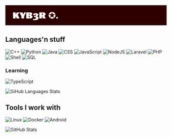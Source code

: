 <img src="banner.png">

## Languages'n stuff
![C++](https://img.shields.io/badge/-C++-311701?style=for-the-badge&color=2F0304&logo=cplusplus&logoColor=FFFFFF)
![Python](https://img.shields.io/badge/-Python-311701?style=for-the-badge&color=2F0304&logo=python&logoColor=50C878)
![Java](https://img.shields.io/badge/-Java-311701?style=for-the-badge&color=2F0304&logo=openjdk&logoColor=FFA500)
![CSS](https://img.shields.io/badge/-CSS-311701?style=for-the-badge&color=2F0304&logo=css3&logoColor=277FFF)
![JavaScript](https://img.shields.io/badge/-JavaScript-311701?style=for-the-badge&color=2f0304&logo=javascript&logoColor=FFFF00)
![NodeJS](https://img.shields.io/badge/-Node-311701?style=for-the-badge&color=2f0304&logo=nodedotjs&logoColor=17C237)
![Laravel](https://img.shields.io/badge/-Laravel-311701?style=for-the-badge&color=2f0304&logo=laravel&logoColor=E30E0E)
![PHP](https://img.shields.io/badge/-PHP-311701?style=for-the-badge&color=2f0304&logo=php&logoColor=6d0EE3)
![Shell](https://img.shields.io/badge/-Shell-311701?style=for-the-badge&color=2F0304&logo=gnubash&logoColor=FFFFFF)
![SQL](https://img.shields.io/badge/-SQL-311701?style=for-the-badge&color=2F0304&logo=sqlite&logoColor=D3D3D3)
### Learning
![TypeScript](https://img.shields.io/badge/-TypeScript-311701?style=for-the-badge&color=2F0304&logo=typescript&logoColor=277FFF)

<img src="https://github-readme-stats.vercel.app/api/top-langs/?username=kyb3rcipher&layout=compact&show_icons=true&bg_color=2F0304&border_color=D9CBBF&title_color=FFFFFF&icon_color=367bf0&text_color=FFFFFF&langs_count=6" height="180" alt="GiHub Languages Stats" />

## Tools I work with
![Linux](https://img.shields.io/badge/-Linux-311701?style=for-the-badge&color=2F0304&logo=linux&logoColor=FFFF00)
![Docker](https://img.shields.io/badge/-Docker-311701?style=for-the-badge&color=2F0304&logo=docker&logoColor=367BF0)
![Android](https://img.shields.io/badge/-Android%20Development-311701?style=for-the-badge&color=2F0304&logo=android&logoColor=50C878)

<img src="https://github-readme-stats.vercel.app/api?username=kyb3rcipher&show_icons=true&bg_color=2F0304&border_color=D9CBBF&title_color=FFFFFF&text_color=FFFFFF&icon_color=367bf0" height="180" alt="GitHub Stats" />
